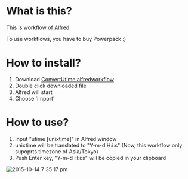 # What is this?

This is workflow of [Alfred](https://www.alfredapp.com/)

To use workflows, you have to buy Powerpack :)

# How to install?

1. Download [ConvertUtime.alfredworkflow](https://github.com/metalunk/ConvertUtime/blob/master/ConvertUtime.alfredworkflow)
2. Double click downloaded file
3. Alfred will start
4. Choose 'import'

# How to use?

1. Input "utime [unixtime]" in Alfred window
2. unixtime will be translated to "Y-m-d H:i:s" (Now, this workflow only supoprts timezone of Asia/Tokyo)
3. Push Enter key, "Y-m-d H:i:s" will be copied in your clipboard

![2015-10-14 7 35 17 pm](https://cloud.githubusercontent.com/assets/3294475/10481361/100be004-72ab-11e5-87bc-e1ed42bbb31f.png)

